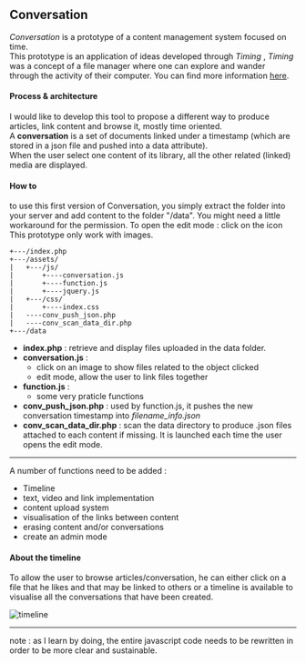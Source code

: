 ## Conversation

_Conversation_ is a prototype of a content management system focused on time.  
This prototype is an application of ideas developed through  _Timing_ , _Timing_ was a concept of a file manager where one can explore and wander through the activity of their computer. You can find more information [here](http://armansansd.net/?title=20150713-timing).

#### Process & architecture

I would like to develop this tool to propose a different way to produce articles, link content and browse it, mostly time oriented.  
A **conversation** is a set of documents linked under a timestamp (which are stored in a json file and pushed into a data attribute).    
When the user select one content of its library, all the other related (linked) media are displayed. 

#### How to

to use this first version of Conversation, you simply extract the folder into your server and add content to the folder "/data". You might need a little workaround for the permission.
To open the edit mode : click on the icon   
This prototype only work with images.  


```
+---/index.php
+---/assets/
|   +---/js/	
|		+----conversation.js
|		+----function.js
|		+----jquery.js
|   +---/css/
|		+----index.css
|   ----conv_push_json.php   
|   ----conv_scan_data_dir.php
+---/data
```

* **index.php** : retrieve and display files uploaded in the data folder.
* **conversation.js** :
  * click on an image to show files related to the object clicked
  * edit mode, allow the user to link files together
* **function.js** :  
  * some very praticle functions
* **conv_push_json.php** : used by function.js, it pushes the new conversation timestamp into *filename_info.json*
* **conv_scan_data_dir.php** : scan the data directory to produce .json files attached to each content if missing. It is launched each time the user opens the edit mode.

---

A number of functions need to be added :

* Timeline
* text, video and link implementation
* content upload system
* visualisation of the links between content
* erasing content and/or conversations
* create an admin mode

#### About the timeline

To allow the user to browse articles/conversation, he can either click on a file that he likes and that may be linked to others or a timeline is available to visualise all the conversations that have been created.

![timeline](http://armansansd.net/image_stock/conv_timeline.png)

---
note : as I learn by doing, the entire javascript code needs to be rewritten in order to be more clear and sustainable.

